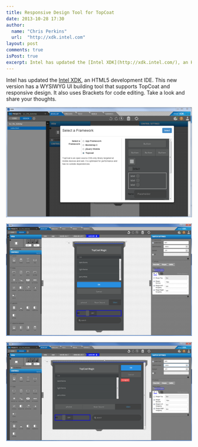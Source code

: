 ```yaml
---
title: Responsive Design Tool for TopCoat
date: 2013-10-28 17:30
author: 
  name: "Chris Perkins"
  url:  "http://xdk.intel.com"
layout: post
comments: true
isPost: true
excerpt: Intel has updated the [Intel XDK](http://xdk.intel.com/), an HTML5 development IDE. This new version has a WYSIWYG UI building tool that supports TopCoat and responsive design.
---
```


Intel has updated the [Intel XDK](http://xdk.intel.com/), an HTML5 development IDE. This new version has a WYSIWYG UI building tool that supports TopCoat and responsive design. It also uses Brackets for code editing. Take a look and share your thoughts.

![electing topcoat](app_designer_selecting_topcoat.png)

![narrow](app_designer_using_topcoat_narrow.png)

![wide](app_designer_using_topcoat_wide.png)